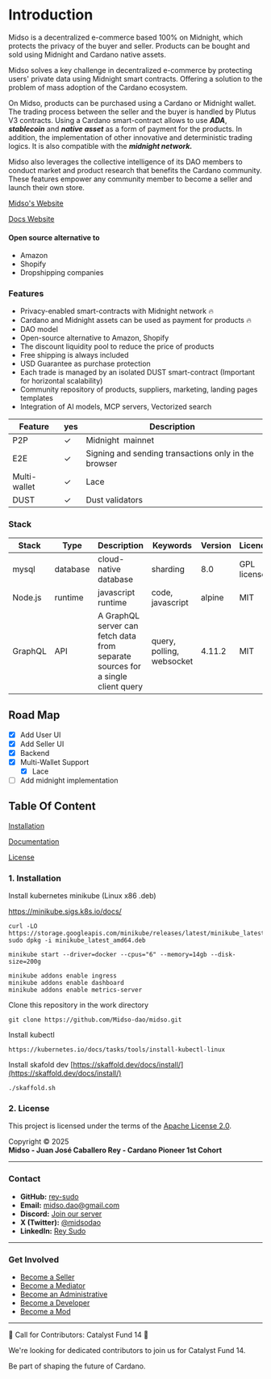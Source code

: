 # Introduction

Midso is a decentralized e-commerce based 100% on Midnight, which protects the privacy of the buyer and seller. Products can be bought and sold using Midnight and Cardano native assets.

Midso solves a key challenge in decentralized e-commerce by protecting users' private data using Midnight smart contracts. Offering a solution to the problem of mass adoption of the Cardano ecosystem.

On Midso, products can be purchased using a Cardano or Midnight wallet. The trading process between the seller and the buyer is handled by Plutus V3 contracts.
Using a Cardano smart-contract allows to use **_ADA_**, **_stablecoin_** and **_native asset_** as a form of payment for the products.
In addition, the implementation of other innovative and deterministic trading logics. It is also compatible with the **_midnight network._**

Midso also leverages the collective intelligence of its DAO members to conduct market and product research that benefits the Cardano community.
These features empower any community member to become a seller and launch their own store.

[Midso's Website](https://midso.io)

[Docs Website](https://docs.midso.io)

#### Open source alternative to

- Amazon
- Shopify
- Dropshipping companies

### Features
- Privacy-enabled smart-contracts with Midnight network 🔥
- Cardano and Midnight assets can be used as payment for products 🔥
- DAO model
- Open-source alternative to Amazon, Shopify
- The discount liquidity pool to reduce the price of products
- Free shipping is always included
- USD Guarantee as purchase protection
- Each trade is managed by an isolated DUST smart-contract (Important for horizontal scalability)
- Community repository of products, suppliers, marketing, landing pages templates
- Integration of AI models, MCP servers, Vectorized search


| Feature      | yes | Description                                          |
| -------------- | ----- | ------------------------------------------------------ |
| P2P          | ✓  | Midnight  mainnet        |
| E2E          | ✓  | Signing and sending transactions only in the browser |
| Multi-wallet | ✓  | Lace                          |
| DUST       | ✓  | Dust validators                           |

### Stack


| Stack    | Type      | Description                  | Keywords                     | Version | Licence            | Repository                                                         |
| ---------- | ----------- | ------------------------------ | ------------------------------ | --------- | -------------------- | -------------------------------------------------------------------- |
| mysql    | database  | cloud-native database        | sharding                     | 8.0     | GPL license        | [https://www.mysql.com/downloads](https://www.mysql.com/downloads) |
| Node.js  | runtime   | javascript runtime           | code, javascript             | alpine  | MIT                | [https://github.com/nodejs/node](https://github.com/nodejs/node)   |
| GraphQL  | API       | A GraphQL server can fetch data from separate sources for a single client query | query, polling, websocket | 4.11.2 | MIT | [https://github.com/apollographql/apollo-server](https://github.com/apollographql/apollo-server)

## Road Map

- [X] Add User UI
- [X] Add Seller UI
- [X] Backend
- [X] Multi-Wallet Support
  - [X] Lace
- [ ] Add midnight implementation

## Table Of Content

[Installation](#installation)

[Documentation](#documentation)

[License](#license)

### 1\. Installation

Install kubernetes minikube (Linux x86 .deb)

https://minikube.sigs.k8s.io/docs/

```
curl -LO https://storage.googleapis.com/minikube/releases/latest/minikube_latest_amd64.deb
sudo dpkg -i minikube_latest_amd64.deb
```

```
minikube start --driver=docker --cpus="6" --memory=14gb --disk-size=200g 
```

```
minikube addons enable ingress
minikube addons enable dashboard
minikube addons enable metrics-server
```

Clone this repository in the work directory

```
git clone https://github.com/Midso-dao/midso.git
```

Install kubectl

```
https://kubernetes.io/docs/tasks/tools/install-kubectl-linux
```

Install skafold dev
[https://skaffold.dev/docs/install/](https://skaffold.dev/docs/install/)

```
./skaffold.sh
```

### 2\. License

This project is licensed under the terms of the [Apache License 2.0](./LICENSE).

Copyright © 2025  
**Midso - Juan José Caballero Rey - Cardano Pioneer 1st Cohort**

---

### Contact

- **GitHub:** [rey-sudo](https://github.com/rey-sudo)
- **Email:** [midso.dao@gmail.com](mailto:midso.dao@gmail.com)  
- **Discord:** [Join our server](https://discord.com/invite/MJ5Ckac6TV)  
- **X (Twitter):** [@midsodao](https://x.com/midsodao)  
- **LinkedIn:** [Rey Sudo](https://www.linkedin.com/in/rey-sudo)

---

### Get Involved

- [Become a Seller](https://seller.midso.io)  
- [Become a Mediator](https://discord.com/invite/MJ5Ckac6TV)  
- [Become an Administrative](https://discord.com/invite/MJ5Ckac6TV)  
- [Become a Developer](https://discord.com/invite/MJ5Ckac6TV)  
- [Become a Mod](https://discord.com/invite/MJ5Ckac6TV)

---

🚀 Call for Contributors: Catalyst Fund 14 🚀

We're looking for dedicated contributors to join us for Catalyst Fund 14.

Be part of shaping the future of Cardano.


